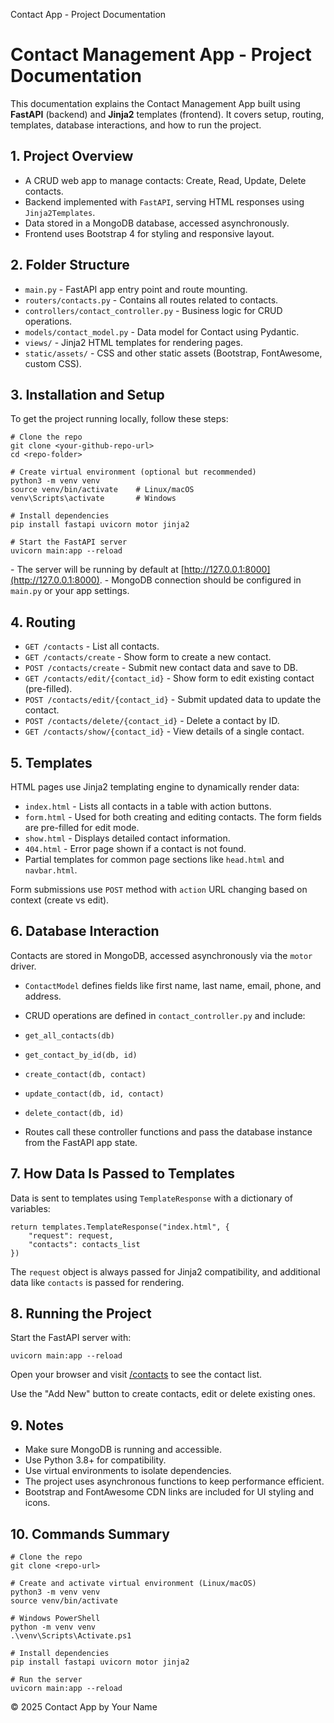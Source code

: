 Contact App - Project Documentation

Contact Management App - Project Documentation
==============================================

This documentation explains the Contact Management App built using **FastAPI** (backend) and **Jinja2** templates (frontend). It covers setup, routing, templates, database interactions, and how to run the project.

1\. Project Overview
--------------------

*   A CRUD web app to manage contacts: Create, Read, Update, Delete contacts.
*   Backend implemented with `FastAPI`, serving HTML responses using `Jinja2Templates`.
*   Data stored in a MongoDB database, accessed asynchronously.
*   Frontend uses Bootstrap 4 for styling and responsive layout.

2\. Folder Structure
--------------------

*   `main.py` - FastAPI app entry point and route mounting.
*   `routers/contacts.py` - Contains all routes related to contacts.
*   `controllers/contact_controller.py` - Business logic for CRUD operations.
*   `models/contact_model.py` - Data model for Contact using Pydantic.
*   `views/` - Jinja2 HTML templates for rendering pages.
*   `static/assets/` - CSS and other static assets (Bootstrap, FontAwesome, custom CSS).

3\. Installation and Setup
--------------------------

To get the project running locally, follow these steps:

    # Clone the repo
    git clone <your-github-repo-url>
    cd <repo-folder>
    
    # Create virtual environment (optional but recommended)
    python3 -m venv venv
    source venv/bin/activate    # Linux/macOS
    venv\Scripts\activate       # Windows
    
    # Install dependencies
    pip install fastapi uvicorn motor jinja2
    
    # Start the FastAPI server
    uvicorn main:app --reload
    

\- The server will be running by default at [http://127.0.0.1:8000](http://127.0.0.1:8000). - MongoDB connection should be configured in `main.py` or your app settings.

4\. Routing
-----------

*   `GET /contacts` - List all contacts.
*   `GET /contacts/create` - Show form to create a new contact.
*   `POST /contacts/create` - Submit new contact data and save to DB.
*   `GET /contacts/edit/{contact_id}` - Show form to edit existing contact (pre-filled).
*   `POST /contacts/edit/{contact_id}` - Submit updated data to update the contact.
*   `POST /contacts/delete/{contact_id}` - Delete a contact by ID.
*   `GET /contacts/show/{contact_id}` - View details of a single contact.

5\. Templates
-------------

HTML pages use Jinja2 templating engine to dynamically render data:

*   `index.html` - Lists all contacts in a table with action buttons.
*   `form.html` - Used for both creating and editing contacts. The form fields are pre-filled for edit mode.
*   `show.html` - Displays detailed contact information.
*   `404.html` - Error page shown if a contact is not found.
*   Partial templates for common page sections like `head.html` and `navbar.html`.

Form submissions use `POST` method with `action` URL changing based on context (create vs edit).

6\. Database Interaction
------------------------

Contacts are stored in MongoDB, accessed asynchronously via the `motor` driver.

*   `ContactModel` defines fields like first name, last name, email, phone, and address.
*   CRUD operations are defined in `contact_controller.py` and include:

*   `get_all_contacts(db)`
*   `get_contact_by_id(db, id)`
*   `create_contact(db, contact)`
*   `update_contact(db, id, contact)`
*   `delete_contact(db, id)`

*   Routes call these controller functions and pass the database instance from the FastAPI app state.

7\. How Data Is Passed to Templates
-----------------------------------

Data is sent to templates using `TemplateResponse` with a dictionary of variables:

    return templates.TemplateResponse("index.html", {
        "request": request,
        "contacts": contacts_list
    })
    

The `request` object is always passed for Jinja2 compatibility, and additional data like `contacts` is passed for rendering.

8\. Running the Project
-----------------------

Start the FastAPI server with:

    uvicorn main:app --reload

Open your browser and visit [/contacts](http://127.0.0.1:8000/contacts) to see the contact list.

Use the "Add New" button to create contacts, edit or delete existing ones.

9\. Notes
---------

*   Make sure MongoDB is running and accessible.
*   Use Python 3.8+ for compatibility.
*   Use virtual environments to isolate dependencies.
*   The project uses asynchronous functions to keep performance efficient.
*   Bootstrap and FontAwesome CDN links are included for UI styling and icons.

10\. Commands Summary
---------------------

    # Clone the repo
    git clone <repo-url>
    
    # Create and activate virtual environment (Linux/macOS)
    python3 -m venv venv
    source venv/bin/activate
    
    # Windows PowerShell
    python -m venv venv
    .\venv\Scripts\Activate.ps1
    
    # Install dependencies
    pip install fastapi uvicorn motor jinja2
    
    # Run the server
    uvicorn main:app --reload
    

© 2025 Contact App by Your Name